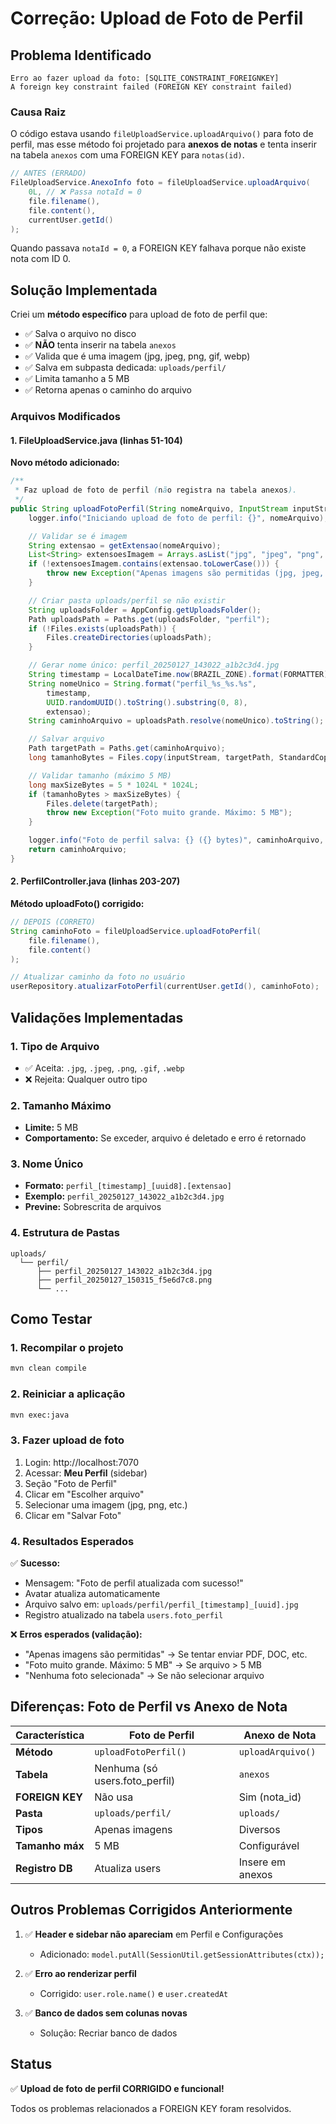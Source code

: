 # Correção: Upload de Foto de Perfil

## Problema Identificado

```
Erro ao fazer upload da foto: [SQLITE_CONSTRAINT_FOREIGNKEY]
A foreign key constraint failed (FOREIGN KEY constraint failed)
```

### Causa Raiz

O código estava usando `fileUploadService.uploadArquivo()` para foto de perfil, mas esse método foi projetado para **anexos de notas** e tenta inserir na tabela `anexos` com uma FOREIGN KEY para `notas(id)`.

```java
// ANTES (ERRADO)
FileUploadService.AnexoInfo foto = fileUploadService.uploadArquivo(
    0L, // ❌ Passa notaId = 0
    file.filename(),
    file.content(),
    currentUser.getId()
);
```

Quando passava `notaId = 0`, a FOREIGN KEY falhava porque não existe nota com ID 0.

## Solução Implementada

Criei um **método específico** para upload de foto de perfil que:
- ✅ Salva o arquivo no disco
- ✅ **NÃO** tenta inserir na tabela `anexos`
- ✅ Valida que é uma imagem (jpg, jpeg, png, gif, webp)
- ✅ Salva em subpasta dedicada: `uploads/perfil/`
- ✅ Limita tamanho a 5 MB
- ✅ Retorna apenas o caminho do arquivo

### Arquivos Modificados

#### 1. FileUploadService.java (linhas 51-104)

**Novo método adicionado:**

```java
/**
 * Faz upload de foto de perfil (não registra na tabela anexos).
 */
public String uploadFotoPerfil(String nomeArquivo, InputStream inputStream) throws Exception {
    logger.info("Iniciando upload de foto de perfil: {}", nomeArquivo);

    // Validar se é imagem
    String extensao = getExtensao(nomeArquivo);
    List<String> extensoesImagem = Arrays.asList("jpg", "jpeg", "png", "gif", "webp");
    if (!extensoesImagem.contains(extensao.toLowerCase())) {
        throw new Exception("Apenas imagens são permitidas (jpg, jpeg, png, gif, webp)");
    }

    // Criar pasta uploads/perfil se não existir
    String uploadsFolder = AppConfig.getUploadsFolder();
    Path uploadsPath = Paths.get(uploadsFolder, "perfil");
    if (!Files.exists(uploadsPath)) {
        Files.createDirectories(uploadsPath);
    }

    // Gerar nome único: perfil_20250127_143022_a1b2c3d4.jpg
    String timestamp = LocalDateTime.now(BRAZIL_ZONE).format(FORMATTER);
    String nomeUnico = String.format("perfil_%s_%s.%s",
        timestamp,
        UUID.randomUUID().toString().substring(0, 8),
        extensao);
    String caminhoArquivo = uploadsPath.resolve(nomeUnico).toString();

    // Salvar arquivo
    Path targetPath = Paths.get(caminhoArquivo);
    long tamanhoBytes = Files.copy(inputStream, targetPath, StandardCopyOption.REPLACE_EXISTING);

    // Validar tamanho (máximo 5 MB)
    long maxSizeBytes = 5 * 1024L * 1024L;
    if (tamanhoBytes > maxSizeBytes) {
        Files.delete(targetPath);
        throw new Exception("Foto muito grande. Máximo: 5 MB");
    }

    logger.info("Foto de perfil salva: {} ({} bytes)", caminhoArquivo, tamanhoBytes);
    return caminhoArquivo;
}
```

#### 2. PerfilController.java (linhas 203-207)

**Método uploadFoto() corrigido:**

```java
// DEPOIS (CORRETO)
String caminhoFoto = fileUploadService.uploadFotoPerfil(
    file.filename(),
    file.content()
);

// Atualizar caminho da foto no usuário
userRepository.atualizarFotoPerfil(currentUser.getId(), caminhoFoto);
```

## Validações Implementadas

### 1. Tipo de Arquivo
- ✅ Aceita: `.jpg`, `.jpeg`, `.png`, `.gif`, `.webp`
- ❌ Rejeita: Qualquer outro tipo

### 2. Tamanho Máximo
- **Limite:** 5 MB
- **Comportamento:** Se exceder, arquivo é deletado e erro é retornado

### 3. Nome Único
- **Formato:** `perfil_[timestamp]_[uuid8].[extensao]`
- **Exemplo:** `perfil_20250127_143022_a1b2c3d4.jpg`
- **Previne:** Sobrescrita de arquivos

### 4. Estrutura de Pastas
```
uploads/
  └── perfil/
      ├── perfil_20250127_143022_a1b2c3d4.jpg
      ├── perfil_20250127_150315_f5e6d7c8.png
      └── ...
```

## Como Testar

### 1. Recompilar o projeto
```bash
mvn clean compile
```

### 2. Reiniciar a aplicação
```bash
mvn exec:java
```

### 3. Fazer upload de foto
1. Login: http://localhost:7070
2. Acessar: **Meu Perfil** (sidebar)
3. Seção "Foto de Perfil"
4. Clicar em "Escolher arquivo"
5. Selecionar uma imagem (jpg, png, etc.)
6. Clicar em "Salvar Foto"

### 4. Resultados Esperados

✅ **Sucesso:**
- Mensagem: "Foto de perfil atualizada com sucesso!"
- Avatar atualiza automaticamente
- Arquivo salvo em: `uploads/perfil/perfil_[timestamp]_[uuid].jpg`
- Registro atualizado na tabela `users.foto_perfil`

❌ **Erros esperados (validação):**
- "Apenas imagens são permitidas" → Se tentar enviar PDF, DOC, etc.
- "Foto muito grande. Máximo: 5 MB" → Se arquivo > 5 MB
- "Nenhuma foto selecionada" → Se não selecionar arquivo

## Diferenças: Foto de Perfil vs Anexo de Nota

| Característica | Foto de Perfil | Anexo de Nota |
|----------------|----------------|---------------|
| **Método** | `uploadFotoPerfil()` | `uploadArquivo()` |
| **Tabela** | Nenhuma (só users.foto_perfil) | `anexos` |
| **FOREIGN KEY** | Não usa | Sim (nota_id) |
| **Pasta** | `uploads/perfil/` | `uploads/` |
| **Tipos** | Apenas imagens | Diversos |
| **Tamanho máx** | 5 MB | Configurável |
| **Registro DB** | Atualiza users | Insere em anexos |

## Outros Problemas Corrigidos Anteriormente

1. ✅ **Header e sidebar não apareciam** em Perfil e Configurações
   - Adicionado: `model.putAll(SessionUtil.getSessionAttributes(ctx));`

2. ✅ **Erro ao renderizar perfil**
   - Corrigido: `user.role.name()` e `user.createdAt`

3. ✅ **Banco de dados sem colunas novas**
   - Solução: Recriar banco de dados

## Status

✅ **Upload de foto de perfil CORRIGIDO e funcional!**

Todos os problemas relacionados a FOREIGN KEY foram resolvidos.
